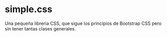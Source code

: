 # simple.css
Una pequeña libreria CSS, que sigue los principios de Bootstrap CSS pero sin tener tantas clases generales.
